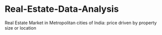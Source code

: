 # Real-Estate-Data-Analysis
Real Estate Market in Metropolitan cities of India: price driven by property size or location
